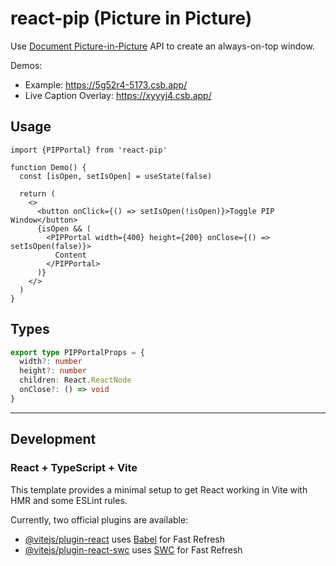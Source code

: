 # react-pip (Picture in Picture)

Use [Document Picture-in-Picture](https://developer.mozilla.org/en-US/docs/Web/API/DocumentPictureInPicture/requestWindow) API to create an always-on-top window.

Demos:

- Example: https://5g52r4-5173.csb.app/
- Live Caption Overlay: https://xyyyj4.csb.app/

## Usage

```tsx
import {PIPPortal} from 'react-pip'

function Demo() {
  const [isOpen, setIsOpen] = useState(false)

  return (
    <>
      <button onClick={() => setIsOpen(!isOpen)}>Toggle PIP Window</button>
      {isOpen && (
        <PIPPortal width={400} height={200} onClose={() => setIsOpen(false)}>
          Content
        </PIPPortal>
      )}
    </>
  )
}
```

## Types

```ts
export type PIPPortalProps = {
  width?: number
  height?: number
  children: React.ReactNode
  onClose?: () => void
}
```

---

## Development

### React + TypeScript + Vite

This template provides a minimal setup to get React working in Vite with HMR and some ESLint rules.

Currently, two official plugins are available:

- [@vitejs/plugin-react](https://github.com/vitejs/vite-plugin-react/blob/main/packages/plugin-react/README.md) uses [Babel](https://babeljs.io/) for Fast Refresh
- [@vitejs/plugin-react-swc](https://github.com/vitejs/vite-plugin-react-swc) uses [SWC](https://swc.rs/) for Fast Refresh
